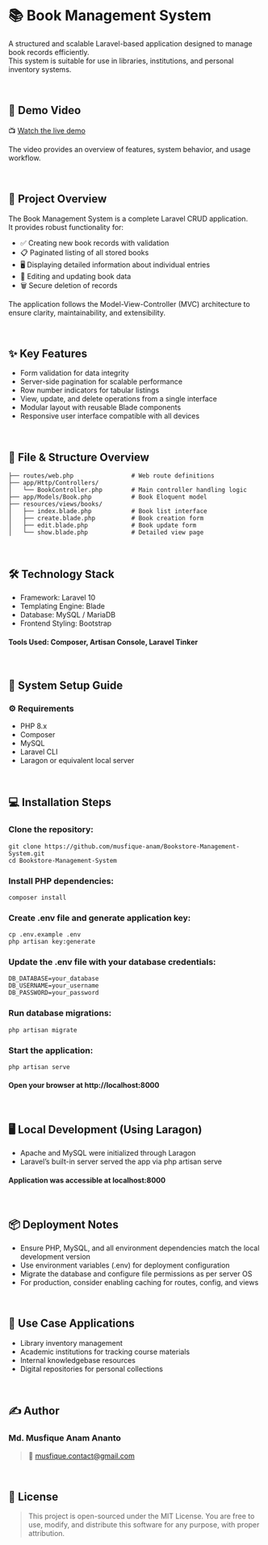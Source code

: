 # 📚 Book Management System

A structured and scalable Laravel-based application designed to manage book records efficiently.  
This system is suitable for use in libraries, institutions, and personal inventory systems.

<br>

## 🎥 Demo Video

📺 [Watch the live demo](https://your-demo-link.com)

The video provides an overview of features, system behavior, and usage workflow.

<br>

## 🚀 Project Overview

The Book Management System is a complete Laravel CRUD application.  
It provides robust functionality for:


- ✅ Creating new book records with validation  
- 📋 Paginated listing of all stored books  
- 🖥️ Displaying detailed information about individual entries  
- 📝 Editing and updating book data  
- 🗑️ Secure deletion of records  


The application follows the Model-View-Controller (MVC) architecture to ensure clarity, maintainability, and extensibility.

<br>

## ✨ Key Features

- Form validation for data integrity  
- Server-side pagination for scalable performance  
- Row number indicators for tabular listings  
- View, update, and delete operations from a single interface  
- Modular layout with reusable Blade components  
- Responsive user interface compatible with all devices  

<br>

## 📁 File & Structure Overview

```plaintext
├── routes/web.php                # Web route definitions
├── app/Http/Controllers/
│   └── BookController.php        # Main controller handling logic
├── app/Models/Book.php           # Book Eloquent model
├── resources/views/books/
│   ├── index.blade.php           # Book list interface
│   ├── create.blade.php          # Book creation form
│   ├── edit.blade.php            # Book update form
│   └── show.blade.php            # Detailed view page
```

<br>

## 🛠 Technology Stack


- Framework: Laravel 10
- Templating Engine: Blade
- Database: MySQL / MariaDB
- Frontend Styling: Bootstrap

#### Tools Used: Composer, Artisan Console, Laravel Tinker

<br>

## 🔧 System Setup Guide

### ⚙️ Requirements

- PHP 8.x
- Composer
- MySQL
- Laravel CLI
- Laragon or equivalent local server

<br>

## 💻 Installation Steps

### Clone the repository:

```
git clone https://github.com/musfique-anam/Bookstore-Management-System.git
cd Bookstore-Management-System
```

### Install PHP dependencies:
```
composer install
```

### Create .env file and generate application key:
```
cp .env.example .env
php artisan key:generate
```

### Update the .env file with your database credentials:
```
DB_DATABASE=your_database
DB_USERNAME=your_username
DB_PASSWORD=your_password
```

### Run database migrations:
```
php artisan migrate
```

### Start the application:
```
php artisan serve
```

#### Open your browser at http://localhost:8000

<br>

## 🖥️ Local Development (Using Laragon)

- Apache and MySQL were initialized through Laragon
- Laravel’s built-in server served the app via php artisan serve


#### Application was accessible at localhost:8000

<br>

## 📦 Deployment Notes

- Ensure PHP, MySQL, and all environment dependencies match the local development version
- Use environment variables (.env) for deployment configuration
- Migrate the database and configure file permissions as per server OS
- For production, consider enabling caching for routes, config, and views

<br>

## 🎯 Use Case Applications

- Library inventory management
- Academic institutions for tracking course materials
- Internal knowledgebase resources
- Digital repositories for personal collections


<br>

## ✍️ Author

### Md. Musfique Anam Ananto
> 📧 musfique.contact@gmail.com

<br>

## 📜 License
> This project is open-sourced under the MIT License.
You are free to use, modify, and distribute this software for any purpose, with proper attribution.